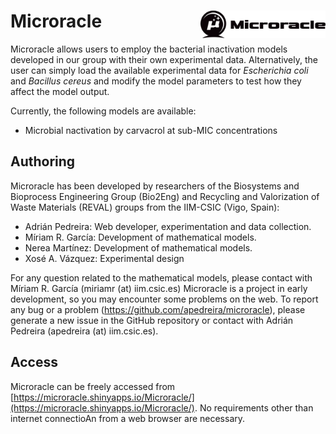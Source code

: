 
# Microracle <img src="var/img/logo_black.png" align="right" width="200" />

Microracle allows users to employ the bacterial inactivation models developed in our group with their own experimental data. Alternatively, the user can simply load the available experimental data for _Escherichia coli_ and _Bacillus cereus_ and modify the model parameters to test how they affect the model output. 

Currently, the following models are available:


* Microbial nactivation by carvacrol at sub-MIC concentrations



## Authoring

Microracle has been developed by researchers of the Biosystems and Bioprocess Engineering Group (Bio2Eng) and
Recycling and Valorization of Waste Materials (REVAL) groups from the IIM-CSIC (Vigo, Spain):

* Adrián Pedreira: Web developer, experimentation and data collection.
* Míriam R. García: Development of mathematical models.  
* Nerea Martínez: Development of mathematical models. 
* Xosé A. Vázquez: Experimental design

For any question related to the mathematical models, please contact with Míriam R. García (miriamr (at) iim.csic.es)
Microracle is a project in early development, so you may encounter some problems on the web. To report any bug or a problem (https://github.com/apedreira/microracle), please generate a new issue in the GitHub repository or contact with Adrián Pedreira (apedreira (at) iim.csic.es).



## Access

Microracle can be freely accessed from [https://microracle.shinyapps.io/Microracle/](https://microracle.shinyapps.io/Microracle/). No requirements other than internet connectioAn from a web browser are necessary.
